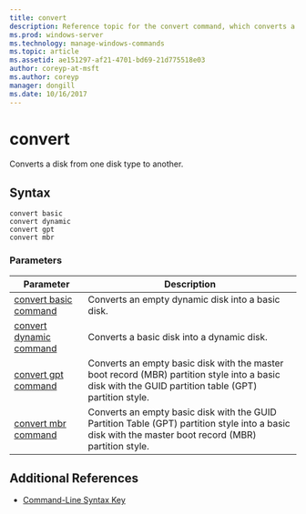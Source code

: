 ```yaml
---
title: convert
description: Reference topic for the convert command, which converts a disk from one disk type to another.
ms.prod: windows-server
ms.technology: manage-windows-commands
ms.topic: article
ms.assetid: ae151297-af21-4701-bd69-21d775518e03
author: coreyp-at-msft
ms.author: coreyp
manager: dongill
ms.date: 10/16/2017
---
```


# convert

Converts a disk from one disk type to another.

## Syntax

```
convert basic
convert dynamic
convert gpt
convert mbr
```

### Parameters

| Parameter | Description |
| --------- | ----------- |
| [convert basic command](convert-basic.md) | Converts an empty dynamic disk into a basic disk. |
| [convert dynamic command](convert-dynamic.md) | Converts a basic disk into a dynamic disk. |
| [convert gpt command](convert-gpt.md) | Converts an empty basic disk with the master boot record (MBR) partition style into a basic disk with the GUID partition table (GPT) partition style. |
| [convert mbr command](convert-mbr.md) | Converts an empty basic disk with the GUID Partition Table (GPT) partition style into a basic disk with the master boot record (MBR) partition style. |

## Additional References

- [Command-Line Syntax Key](command-line-syntax-key.md)
